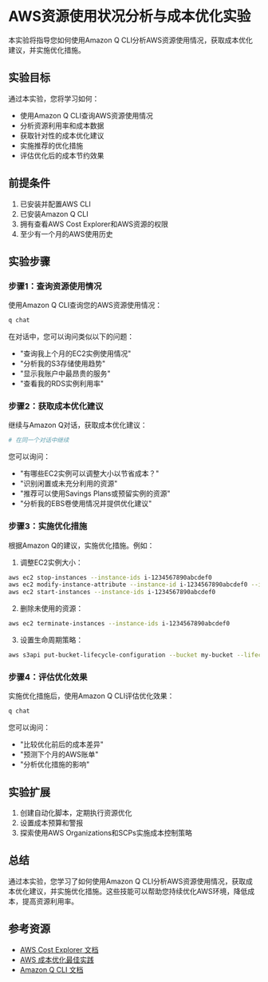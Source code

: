 # AWS资源使用状况分析与成本优化实验

本实验将指导您如何使用Amazon Q CLI分析AWS资源使用情况，获取成本优化建议，并实施优化措施。

## 实验目标

通过本实验，您将学习如何：
- 使用Amazon Q CLI查询AWS资源使用情况
- 分析资源利用率和成本数据
- 获取针对性的成本优化建议
- 实施推荐的优化措施
- 评估优化后的成本节约效果

## 前提条件

1. 已安装并配置AWS CLI
2. 已安装Amazon Q CLI
3. 拥有查看AWS Cost Explorer和AWS资源的权限
4. 至少有一个月的AWS使用历史

## 实验步骤

### 步骤1：查询资源使用情况

使用Amazon Q CLI查询您的AWS资源使用情况：

```bash
q chat
```

在对话中，您可以询问类似以下的问题：
- "查询我上个月的EC2实例使用情况"
- "分析我的S3存储使用趋势"
- "显示我账户中最昂贵的服务"
- "查看我的RDS实例利用率"

### 步骤2：获取成本优化建议

继续与Amazon Q对话，获取成本优化建议：

```bash
# 在同一个对话中继续
```

您可以询问：
- "有哪些EC2实例可以调整大小以节省成本？"
- "识别闲置或未充分利用的资源"
- "推荐可以使用Savings Plans或预留实例的资源"
- "分析我的EBS卷使用情况并提供优化建议"

### 步骤3：实施优化措施

根据Amazon Q的建议，实施优化措施。例如：

1. 调整EC2实例大小：
```bash
aws ec2 stop-instances --instance-ids i-1234567890abcdef0
aws ec2 modify-instance-attribute --instance-id i-1234567890abcdef0 --instance-type t3.micro
aws ec2 start-instances --instance-ids i-1234567890abcdef0
```

2. 删除未使用的资源：
```bash
aws ec2 terminate-instances --instance-ids i-1234567890abcdef0
```

3. 设置生命周期策略：
```bash
aws s3api put-bucket-lifecycle-configuration --bucket my-bucket --lifecycle-configuration file://lifecycle-config.json
```

### 步骤4：评估优化效果

实施优化措施后，使用Amazon Q CLI评估优化效果：

```bash
q chat
```

您可以询问：
- "比较优化前后的成本差异"
- "预测下个月的AWS账单"
- "分析优化措施的影响"

## 实验扩展

1. 创建自动化脚本，定期执行资源优化
2. 设置成本预算和警报
3. 探索使用AWS Organizations和SCPs实施成本控制策略

## 总结

通过本实验，您学习了如何使用Amazon Q CLI分析AWS资源使用情况，获取成本优化建议，并实施优化措施。这些技能可以帮助您持续优化AWS环境，降低成本，提高资源利用率。

## 参考资源

- [AWS Cost Explorer 文档](https://docs.aws.amazon.com/cost-management/latest/userguide/ce-what-is.html)
- [AWS 成本优化最佳实践](https://aws.amazon.com/aws-cost-management/aws-cost-optimization/)
- [Amazon Q CLI 文档](https://docs.aws.amazon.com/amazonq/latest/cli-user-guide/what-is.html)
